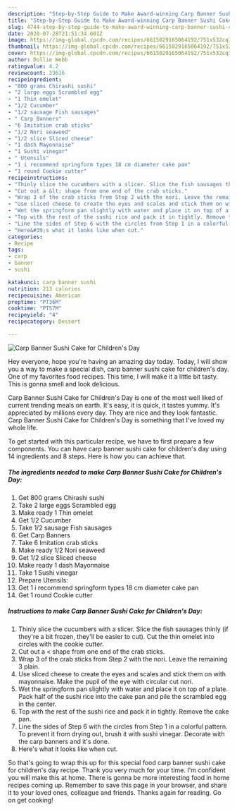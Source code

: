 ```yaml
---
description: "Step-by-Step Guide to Make Award-winning Carp Banner Sushi Cake for Children&amp;#39;s Day"
title: "Step-by-Step Guide to Make Award-winning Carp Banner Sushi Cake for Children&amp;#39;s Day"
slug: 4744-step-by-step-guide-to-make-award-winning-carp-banner-sushi-cake-for-children-and-39-s-day
date: 2020-07-28T21:51:34.601Z
image: https://img-global.cpcdn.com/recipes/6615029165064192/751x532cq70/carp-banner-sushi-cake-for-childrens-day-recipe-main-photo.jpg
thumbnail: https://img-global.cpcdn.com/recipes/6615029165064192/751x532cq70/carp-banner-sushi-cake-for-childrens-day-recipe-main-photo.jpg
cover: https://img-global.cpcdn.com/recipes/6615029165064192/751x532cq70/carp-banner-sushi-cake-for-childrens-day-recipe-main-photo.jpg
author: Dollie Webb
ratingvalue: 4.2
reviewcount: 33616
recipeingredient:
- "800 grams Chirashi sushi"
- "2 large eggs Scrambled egg"
- "1 Thin omelet"
- "1/2 Cucumber"
- "1/2 sausage Fish sausages"
- " Carp Banners"
- "6 Imitation crab sticks"
- "1/2 Nori seaweed"
- "1/2 slice Sliced cheese"
- "1 dash Mayonnaise"
- "1 Sushi vinegar"
- " Utensils"
- "1 i recommend springform types 18 cm diameter cake pan"
- "1 round Cookie cutter"
recipeinstructions:
- "Thinly slice the cucumbers with a slicer. Slice the fish sausages thinly (if they&#39;re a bit frozen, they&#39;ll be easier to cut). Cut the thin omelet into circles with the cookie cutter."
- "Cut out a &lt; shape from one end of the crab sticks."
- "Wrap 3 of the crab sticks from Step 2 with the nori. Leave the remaining 3 plain."
- "Use sliced cheese to create the eyes and scales and stick them on with mayonnaise. Make the pupil of the eye with circular cut nori."
- "Wet the springform pan slightly with water and place it on top of a plate. Pack half of the sushi rice into the cake pan and pile the scrambled egg in the center."
- "Top with the rest of the sushi rice and pack it in tightly. Remove the cake pan."
- "Line the sides of Step 6 with the circles from Step 1 in a colorful pattern. To prevent it from drying out, brush it with sushi vinegar. Decorate with the carp banners and it&#39;s done."
- "Here&#39;s what it looks like when cut."
categories:
- Recipe
tags:
- carp
- banner
- sushi

katakunci: carp banner sushi 
nutrition: 213 calories
recipecuisine: American
preptime: "PT36M"
cooktime: "PT57M"
recipeyield: "4"
recipecategory: Dessert

---
```



![Carp Banner Sushi Cake for Children&#39;s Day](https://img-global.cpcdn.com/recipes/6615029165064192/751x532cq70/carp-banner-sushi-cake-for-childrens-day-recipe-main-photo.jpg)

Hey everyone, hope you're having an amazing day today. Today, I will show you a way to make a special dish, carp banner sushi cake for children&#39;s day. One of my favorites food recipes. This time, I will make it a little bit tasty. This is gonna smell and look delicious.

Carp Banner Sushi Cake for Children&#39;s Day is one of the most well liked of current trending meals on earth. It's easy, it is quick, it tastes yummy. It's appreciated by millions every day. They are nice and they look fantastic. Carp Banner Sushi Cake for Children&#39;s Day is something that I've loved my whole life.




To get started with this particular recipe, we have to first prepare a few components. You can have carp banner sushi cake for children&#39;s day using 14 ingredients and 8 steps. Here is how you can achieve that.

<!--inarticleads1-->

##### The ingredients needed to make Carp Banner Sushi Cake for Children&#39;s Day:

1. Get 800 grams Chirashi sushi
1. Take 2 large eggs Scrambled egg
1. Make ready 1 Thin omelet
1. Get 1/2 Cucumber
1. Take 1/2 sausage Fish sausages
1. Get  Carp Banners
1. Take 6 Imitation crab sticks
1. Make ready 1/2 Nori seaweed
1. Get 1/2 slice Sliced cheese
1. Make ready 1 dash Mayonnaise
1. Take 1 Sushi vinegar
1. Prepare  Utensils:
1. Get 1 i recommend springform types 18 cm diameter cake pan
1. Get 1 round Cookie cutter




<!--inarticleads2-->

##### Instructions to make Carp Banner Sushi Cake for Children&#39;s Day:

1. Thinly slice the cucumbers with a slicer. Slice the fish sausages thinly (if they&#39;re a bit frozen, they&#39;ll be easier to cut). Cut the thin omelet into circles with the cookie cutter.
1. Cut out a &lt; shape from one end of the crab sticks.
1. Wrap 3 of the crab sticks from Step 2 with the nori. Leave the remaining 3 plain.
1. Use sliced cheese to create the eyes and scales and stick them on with mayonnaise. Make the pupil of the eye with circular cut nori.
1. Wet the springform pan slightly with water and place it on top of a plate. Pack half of the sushi rice into the cake pan and pile the scrambled egg in the center.
1. Top with the rest of the sushi rice and pack it in tightly. Remove the cake pan.
1. Line the sides of Step 6 with the circles from Step 1 in a colorful pattern. To prevent it from drying out, brush it with sushi vinegar. Decorate with the carp banners and it&#39;s done.
1. Here&#39;s what it looks like when cut.




So that's going to wrap this up for this special food carp banner sushi cake for children&#39;s day recipe. Thank you very much for your time. I'm confident you will make this at home. There is gonna be more interesting food in home recipes coming up. Remember to save this page in your browser, and share it to your loved ones, colleague and friends. Thanks again for reading. Go on get cooking!
